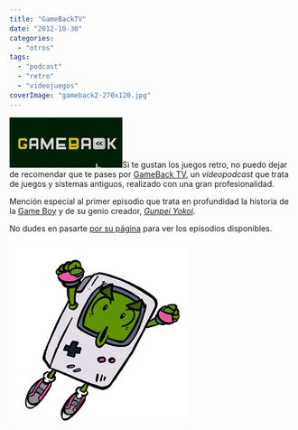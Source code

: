 ```yaml
---
title: "GameBackTV"
date: "2012-10-30"
categories: 
  - "otros"
tags: 
  - "podcast"
  - "retro"
  - "videojuegos"
coverImage: "gameback2-270x120.jpg"
---
```


[![](images/gameback2-270x120.jpg)](http://2.bp.blogspot.com/-D3Q7JyMM7Bw/UJBOgDBbv3I/AAAAAAAAEEU/gfaPG77jl4s/s1600/gameback2-270x120.jpg)Si te gustan los juegos retro, no puedo dejar de recomendar que te pases por [GameBack TV](http://www.gamebacktv.com/), un _videopodcast_ que trata de juegos y sistemas antiguos, realizado con una gran profesionalidad.

Mención especial al primer episodio que trata en profundidad la historia de la [Game Boy](http://es.wikipedia.org/wiki/Game_Boy) y de su genio creador, [_Gunpei Yokoi_](http://es.wikipedia.org/wiki/Gunpei_Yokoi).

No dudes en pasarte [por su página](http://www.gamebacktv.com/) para ver los episodios disponibles.

[![](images/GB_Flying.jpg)](http://1.bp.blogspot.com/-JRPwxlZpnek/UJBOeZCJndI/AAAAAAAAEEM/WK2F5f-9KR8/s1600/GB_Flying.jpg)
